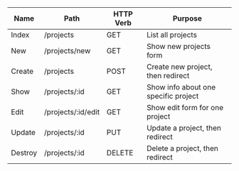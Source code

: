 | Name    | Path  | HTTP Verb | Purpose  |
|---------|---|---|---|
| Index   | /projects | GET | List all projects |
| New     | /projects/new | GET | Show new projects form |
| Create  | /projects | POST | Create new project, then redirect |
| Show    | /projects/:id | GET | Show info about one specific project |
| Edit    | /projects/:id/edit | GET | Show edit form for one project |
| Update  | /projects/:id | PUT | Update a project, then redirect |
| Destroy | /projects/:id | DELETE | Delete a project, then redirect |
